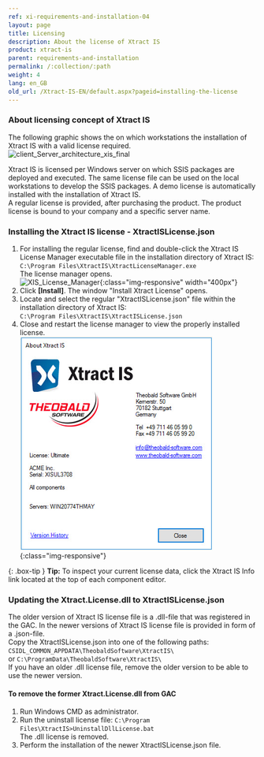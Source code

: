 ```yaml
---
ref: xi-requirements-and-installation-04
layout: page
title: Licensing
description: About the license of Xtract IS
product: xtract-is
parent: requirements-and-installation
permalink: /:collection/:path
weight: 4
lang: en_GB
old_url: /Xtract-IS-EN/default.aspx?pageid=installing-the-license
---
```

### About licensing concept of Xtract IS
The following graphic shows the on which workstations the installation of Xtract IS with a valid license required.  <br>
![client_Server_architecture_xis_final](/img/content/xis/client_server_xis.png)<br>

Xtract IS is licensed per Windows server on which SSIS packages are deployed and executed. The same license file can be used on the local workstations to develop the SSIS packages.
A demo license is automatically installed with the installation of Xtract IS. <br>
A regular license is provided, after purchasing the product. The product license is bound to your company and a specific server name. 

### Installing the Xtract IS license - XtractISLicense.json
1. For installing the regular license, find and double-click the Xtract IS License Manager executable file in the installation directory of Xtract IS:<br>
`C:\Program Files\XtractIS\XtractLicenseManager.exe` <br>
The license manager opens.<br>
![XIS_License_Manager](/img/content/xis/xis_license-manager.png){:class="img-responsive" width="400px"}
2. Click **[Install]**. The window "Install Xtract License" opens.
3. Locate and select the regular "XtractISLicense.json" file within the installation directory of Xtract IS:<br>
`C:\Program Files\XtractIS\XtractISLicense.json`
4. Close and restart the license manager to view the properly installed license. <br>
![XIS_License_Info](/img/content/XIS_License_Info.png){:class="img-responsive"}

{: .box-tip }
**Tip:** To inspect your current license data, click the Xtract IS Info link located at the top of each component editor.

### Updating the Xtract.License.dll to XtractISLicense.json
The older version of Xtract IS license file is a .dll-file that was registered in the GAC.
In the newer versions of Xtract IS license file is provided in form of a .json-file.<br>
Copy the XtractISLicense.json into one of the following paths: <br>
`CSIDL_COMMON_APPDATA\TheobaldSoftware\XtractIS\` <br>
 or `C:\ProgramData\TheobaldSoftware\XtractIS\` <br>
If you have an older .dll license file, remove the older version to be able to use the newer version.

#### To remove the former Xtract.License.dll from GAC
1. Run Windows CMD as administrator.
2. Run the uninstall license file: `C:\Program Files\XtractIS>UninstallDllLicense.bat` <br>
The .dll license is removed.
3. Perform the installation of the newer XtractISLicense.json file.
